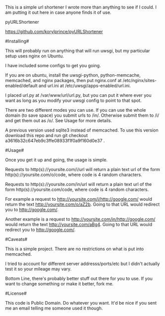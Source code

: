 This is a simple url shortener I wrote more than anything to see if I could.
I am putting it out here in case anyone finds it of use.

pyURLShortener

https://github.com/korylprince/pyURLShortener

#Installing#

This will probably run on anything that will run uwsgi, but my particular setup uses nginx on Ubuntu.

I have included some configs to get you going.

If you are on ubuntu, install the uwsgi-python, python-memcache, memcached, and nginx packages, then put nginx.conf at /etc/nginx/sites-enabled/default and url.ini at /etc/uwsgi/apps-enabled/url.ini.

I placed url.py at /var/www/url/url.py, but you can put it where ever you want as long as you modify your uwsgi config to point to that spot.

There are two different modes you can use. If you can use the whole domain (to save space) you submit urls to /in/.
Otherwise submit them to /i/ and get them out as /o/. See Usage for more details.

A previous version used sqlite3 instead of memcached. To use this version download this repo and run git checkout a3616b32c647eb9c3ffe08933f1f0a9f160d0e37 .

#Usage#

Once you get it up and going, the usage is simple.

Requests to http(s)://yoursite.com/i/url
will return a plain text url of the form http(s)://yoursite.com/o/code, where code is 4 random characters.

Requests to http(s)://yoursite.com/in/url
will return a plain text url of the form http(s)://yoursite.com/code, where code is 4 random characters.

For example a request to http://yoursite.com/i/http://google.com/
would return the text http://yoursite.com/o/aZ2b.
Going to that URL would redirect you to http://google.com/.

Another example is a request to http://yoursite.com/in/http://google.com/
would return the text http://yoursite.com/aBg4.
Going to that URL would redirect you to http://google.com/.

#Caveats#

This is a simple project. There are no restrictions on what is put into memcached. 

I tried to account for different server addresss/ports/etc but I didn't actually test it so your mileage may vary.

Bottom Line, there's probably better stuff out there for you to use. If you want to change something or make it better, fork me.

#License#

This code is Public Domain. Do whatever you want. It'd be nice if you sent me an email telling me someone used it though.

